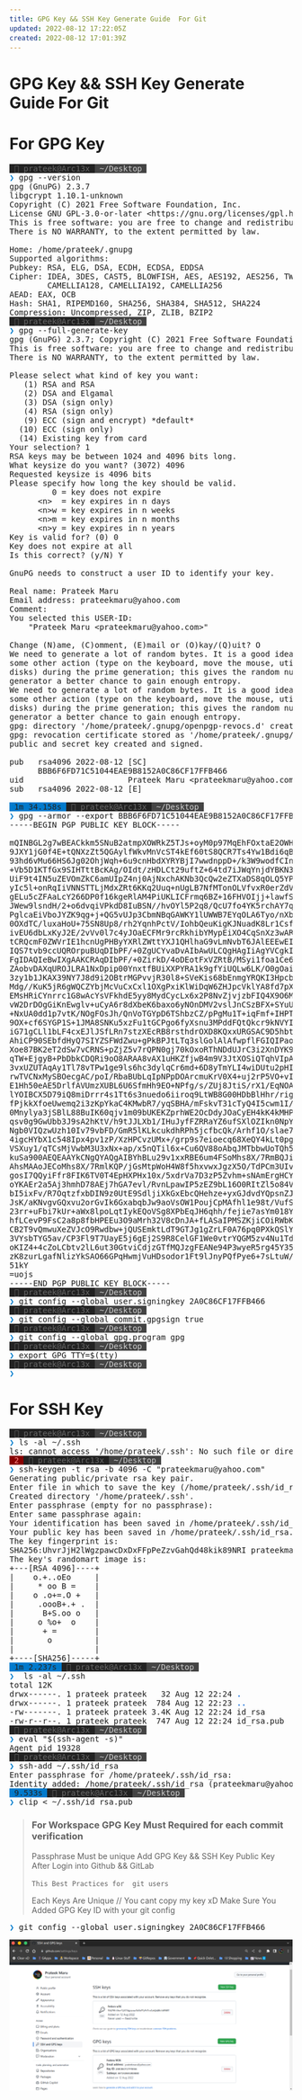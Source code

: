 ```yaml
---
title: GPG Key && SSH Key Generate Guide  For Git
updated: 2022-08-12 17:22:05Z
created: 2022-08-12 17:01:39Z
---
```

# GPG Key && SSH Key Generate Guide  For Git

# For GPG Key

<pre><span style="background-color:#222222"><font color="#666666">  prateek@Arc13x </font></span><span style="background-color:#444444"><font color="#CCCCCC"> ~/Desktop </font></span>
<font color="#007ACC">❯ </font>gpg --version
gpg (GnuPG) 2.3.7
libgcrypt 1.10.1-unknown
Copyright (C) 2021 Free Software Foundation, Inc.
License GNU GPL-3.0-or-later &lt;https://gnu.org/licenses/gpl.html&gt;
This is free software: you are free to change and redistribute it.
There is NO WARRANTY, to the extent permitted by law.

Home: /home/prateek/.gnupg
Supported algorithms:
Pubkey: RSA, ELG, DSA, ECDH, ECDSA, EDDSA
Cipher: IDEA, 3DES, CAST5, BLOWFISH, AES, AES192, AES256, TWOFISH,
        CAMELLIA128, CAMELLIA192, CAMELLIA256
AEAD: EAX, OCB
Hash: SHA1, RIPEMD160, SHA256, SHA384, SHA512, SHA224
Compression: Uncompressed, ZIP, ZLIB, BZIP2
<span style="background-color:#222222"><font color="#666666">  prateek@Arc13x </font></span><span style="background-color:#444444"><font color="#CCCCCC"> ~/Desktop </font></span>
<font color="#007ACC">❯ </font>gpg --full-generate-key
gpg (GnuPG) 2.3.7; Copyright (C) 2021 Free Software Foundation, Inc.
This is free software: you are free to change and redistribute it.
There is NO WARRANTY, to the extent permitted by law.

Please select what kind of key you want:
   (1) RSA and RSA
   (2) DSA and Elgamal
   (3) DSA (sign only)
   (4) RSA (sign only)
   (9) ECC (sign and encrypt) *default*
  (10) ECC (sign only)
  (14) Existing key from card
Your selection? 1
RSA keys may be between 1024 and 4096 bits long.
What keysize do you want? (3072) 4096
Requested keysize is 4096 bits
Please specify how long the key should be valid.
         0 = key does not expire
      &lt;n&gt;  = key expires in n days
      &lt;n&gt;w = key expires in n weeks
      &lt;n&gt;m = key expires in n months
      &lt;n&gt;y = key expires in n years
Key is valid for? (0) 0
Key does not expire at all
Is this correct? (y/N) Y

GnuPG needs to construct a user ID to identify your key.

Real name: Prateek Maru
Email address: prateekmaru@yahoo.com
Comment: 
You selected this USER-ID:
    &quot;Prateek Maru &lt;prateekmaru@yahoo.com&gt;&quot;

Change (N)ame, (C)omment, (E)mail or (O)kay/(Q)uit? O
We need to generate a lot of random bytes. It is a good idea to perform
some other action (type on the keyboard, move the mouse, utilize the
disks) during the prime generation; this gives the random number
generator a better chance to gain enough entropy.
We need to generate a lot of random bytes. It is a good idea to perform
some other action (type on the keyboard, move the mouse, utilize the
disks) during the prime generation; this gives the random number
generator a better chance to gain enough entropy.
gpg: directory &apos;/home/prateek/.gnupg/openpgp-revocs.d&apos; created
gpg: revocation certificate stored as &apos;/home/prateek/.gnupg/openpgp-revocs.d/BBB6F6FD71C51044EAE9B8152A0C86CF17FFB466.rev&apos;
public and secret key created and signed.

pub   rsa4096 2022-08-12 [SC]
      BBB6F6FD71C51044EAE9B8152A0C86CF17FFB466
uid                      Prateek Maru &lt;prateekmaru@yahoo.com&gt;
sub   rsa4096 2022-08-12 [E]

<span style="background-color:#007ACC"><font color="#222222"> 1m 34.158s </font></span><span style="background-color:#222222"><font color="#666666">  prateek@Arc13x </font></span><span style="background-color:#444444"><font color="#CCCCCC"> ~/Desktop </font></span>
<font color="#007ACC">❯ </font>gpg --armor --export BBB6F6FD71C51044EAE9B8152A0C86CF17FFB466
-----BEGIN PGP PUBLIC KEY BLOCK-----

mQINBGL2g7wBEACkkm5SNuB2atmpXOWRkZ5TJs+oyM0p97MqEhFOxtaE2OWHIWhi
9JXY1jG0f4E+tQNXzZt5QGAylfWkvMnVcST4kEf60tS8QCR7Ts4Yw1Bdi6qBRWzd
93hd6vMu66HS6Jg02OhjWqh+6u9cnHbdXYRYBjI7wwdnppD+/k3W9wodfCInWEHC
+Vb5D1KTfGx9SIHTttBcKAg/OIdt/zHDLCt29uftZ+64td7iJWqYnjdYBKN367Zr
UiF9t4IN5uZEVOmZkC6amUIpZ4nj0AjNxchAKNb3QcQw2eZTXaDS8qOLQ5YP0q93
yIc5l+onRqIiVNNSTTLjMdxZRt6KKq2Uuq+nUgLB7NfMTonOLVfvxR0erZdVsoJ3
gELu5cZFAaLcY266DP0f16kgeRlAM4PiUKLICFrmq6BZ+16FHVOIjj+lawfSBSSv
JWew9lsndH/2+o6dvqiVPkdD8IuBSN//hvOYl5P2q8/QcU7fo4YK5rchAY7q4L7m
PglcaEiVboJYZK9qg+j+QG5vUJp3CbmNBqGAWKY1lUWWB7EYqOLA6Tyo/nXbKloo
0OXdTC/luxaHoU+75SN8Up8/rh2YqnhPctV/IohbQeuKigKJNuadK8Lr1CsfOB15
ivEU6dbLxKyJ2E/2vVv0l7c4yJOaECFMr9rcRkhibYMypEiXO4CqSnXz3wARAQAB
tCRQcmF0ZWVrIE1hcnUgPHByYXRlZWttYXJ1QHlhaG9vLmNvbT6JAlEEEwEIADsW
IQS7tvb9ccUQROrpuBUqDIbPF/+0ZgUCYvaDvAIbAwULCQgHAgIiAgYVCgkICwIE
FgIDAQIeBwIXgAAKCRAqDIbPF/+0ZirkD/4oDEotFxVZRtB/MSyi1foa1Ce6DXnu
ZAobvDAXqUROJLRA1NxDpip00YnxtfBUiXXPYRA1k9gfYiUQLw6LK/O0gOaiDqZq
3zy1b1JKAX39NY7J8d9i2OBtrMGPvvjR30l8+SVeKis68bEnmgYRQKI3HpcbbC8e
Mdg//KuK5jR6gWQCZYbjMcVuCxCxl1OXgPxiKlWiDqW6ZHJpcVklYA8fd7pX0CVX
EMsHRiCYnrrc1G8wAcYsVFkhdE5yy8MydCycLx6x2P8NvZjvjzbFIQ4X9O6MAlXo
vW2DrDOgGiKnEwglv+uCyA6r8dXbeK6baxo6yNOnDMV2vslJnCSzBFX+SYuUg+gJ
+NxUA0dd1p7vtK/NOgFOsJh/QnVoTGYpD6TShbzCZ/pPgMu1T+iqFmf+IHPTawiV
9OX+cf6SYGP1S+1JMA8SNKu5xzFu1tGCPgo6fyXsnu3MPddFQtQkcr9kNVYIx6iQ
iG71gCLl1bLF4cxEJlJSfLRn7stzXEcRB8rsthdrOXD8KQxxURGSAC9D5hbtYC1n
AhiCP90SEbfdHyQ7SIYZSFWdZwu+gPkBPJtLTq3slGolAlAfwpflFGIQIPaohfRC
Xoe87BK2eT2dSw7vCRNS+pZjZ5v7rQPN0gj70kOxoRThNDdUJrC3i2XnDYK9jEGt
qTW+EjgyB+PbDbkCDQRi9oO8ARAA8vAX1uHKZfjwB4m9V3JtXOSiQTqhVIpARZ8o
3vxUZUTAqAy1Tl78vTPw1ge9ls6hc3dylqCr6md+6D8yTmYLI4wiDUtu2pHIR76C
rwTVCNxMySBOecgAC/poI/RbaBUbLqIpNPpDOArcmuKrV0X4+uj2rP5VO+vI3Gw2
E1Hh50eAE5DrlfAVUmzXUBL6U6SfmHh9EO+NPfg/s/ZUj8JtiS/rX1/EqNOA0SI3
lYOIBCX5D79iQ8miDrrr4s1Tt6s3nuedo6iiroq9LtWB8G00HDbBlHhr/rig4lEb
fPjkkXfoeUwemq2i3zKpYkaC4KMwbR7/yqSBHA/mFskvT31cTyQ4I5cwm1I/sNJI
0Mnylya3jSBlL88BuIK60qjv1m09bUKEKZprhWE2OcDdyJOaCyEH4kK4kMHPedZm
qsv0g9GwUbb3J9sA2hKtV/h9tJJLXb1/IHuJyfFZRRaYZ6ufSXlOZIkn0NpYHo09
Ngb0VIQzwUzh10Iv79vbFD/GmR5lKLkcukdhRPh5jcfbcQk/Arhf1O/slae7nNI0
4igcHYbX1c548Ipx4pv1zP/XzHPCvzUMx+/grp9s7eioecq68XeQY4kLt0pgoeJn
VSXuy1/qTCsMjVwbM3U3xNx+ap/x5nQTil6x+Cu6QV88oAbqJMTbbwUoTQh5jmUi
kuSa900AEQEAAYkCNgQYAQgAIBYhBLu29v1xxRBE6um4FSoMhs8X/7RmBQJi9oO8
AhsMAAoJECoMhs8X/7RmlKQP/jGsMtpWoH4W8f5hxvwxJgzX5O/TdPCm3UIvQScE
gosI7QQyiFfr8FIK6TV0T4EpHXPHx10x/5xdrVa7D3zP5Zvhm+sNAmErgHCYmUdc
oYKAEr2a5Aj3hmhD78AEj7hGA7evl/RvnLpawIP5zEZ9bL16O0RItZl5o84VCdwR
bI5ixFv/R7OqtzfxbDIN9z0UtE9SdljiXkGxEbcQHehze+yxGJdvdYQpsnZJO1ED
JsK/aKNvgvGQxvu2orGvIk6GxabqbJw9aoVsOW1PoujCpMAfhl1e98t/VufSUkwn
23rr+uFbi7kUr+aWx8lpoLqtIykEQoVSg8XPbEqJH6qhh/fejie7asYm018YnD6s
hfLCevP9FsC2a8p8fbHPEEu3O9aMrh32V8cDnJA+fLASaIPMSZKjiCOiRWbKdi01
CB2T9vQmwuXeZVJcO9Rwdbw+jQUSEmktLdT9GTJg1gZrLF0A76pq0PXkQSlYRPq/
3VYsbTYG5av/CP3Fl9T7UayE5j6gEj2S9R8CelGF1We0vtrYQGM5zv4Nu1TdLuVR
oKIZ4+4cZoLCbtv2lL6ut30GtviCdjzGTfMQJzgFEANe94P3wyeR5rg45Y35Qzsf
zK8zurLgafNlizYkSAO66GPqHwmjVuHDsodor1Ft9lJnyPQfPye6+7sLtuW/zcsY
51kY
=uojs
-----END PGP PUBLIC KEY BLOCK-----
<span style="background-color:#222222"><font color="#666666">  prateek@Arc13x </font></span><span style="background-color:#444444"><font color="#CCCCCC"> ~/Desktop </font></span>
<font color="#007ACC">❯ </font>git config --global user.signingkey 2A0C86CF17FFB466
<span style="background-color:#222222"><font color="#666666">  prateek@Arc13x </font></span><span style="background-color:#444444"><font color="#CCCCCC"> ~/Desktop </font></span>
<font color="#007ACC">❯ </font>git config --global commit.gpgsign true
<span style="background-color:#222222"><font color="#666666">  prateek@Arc13x </font></span><span style="background-color:#444444"><font color="#CCCCCC"> ~/Desktop </font></span>
<font color="#007ACC">❯ </font>git config --global gpg.program gpg
<span style="background-color:#222222"><font color="#666666">  prateek@Arc13x </font></span><span style="background-color:#444444"><font color="#CCCCCC"> ~/Desktop </font></span>
<font color="#007ACC">❯ </font>export GPG_TTY=$(tty)
<span style="background-color:#222222"><font color="#666666">  prateek@Arc13x </font></span><span style="background-color:#444444"><font color="#CCCCCC"> ~/Desktop </font></span>
<font color="#007ACC">❯ </font></pre>

# For SSH Key

<pre><span style="background-color:#222222"><font color="#666666">  prateek@Arc13x </font></span><span style="background-color:#444444"><font color="#CCCCCC"> ~/Desktop </font></span>
<font color="#007ACC">❯ </font>ls -al ~/.ssh 
ls: cannot access &apos;/home/prateek/.ssh&apos;: No such file or directory
<span style="background-color:#880000"><font color="#FF8888"> 2 </font></span><span style="background-color:#222222"><font color="#666666">  prateek@Arc13x </font></span><span style="background-color:#444444"><font color="#CCCCCC"> ~/Desktop </font></span>
<font color="#007ACC">❯ </font>ssh-keygen -t rsa -b 4096 -C &quot;prateekmaru@yahoo.com&quot;  
Generating public/private rsa key pair.
Enter file in which to save the key (/home/prateek/.ssh/id_rsa): 
Created directory &apos;/home/prateek/.ssh&apos;.
Enter passphrase (empty for no passphrase): 
Enter same passphrase again: 
Your identification has been saved in /home/prateek/.ssh/id_rsa
Your public key has been saved in /home/prateek/.ssh/id_rsa.pub
The key fingerprint is:
SHA256:UhvrJjH2lWgzpawcDxDxFFpPeZzvGahQd48kik89NRI prateekmaru@yahoo.com
The key&apos;s randomart image is:
+---[RSA 4096]----+
|    o.+..oEo     |
|     * oo B =    |
|    o .o+=.O +   |
|     .oooB+.+ .  |
|      B+S.oo o   |
|     o %o+  o    |
|      + =        |
|       o         |
|                 |
+----[SHA256]-----+
<span style="background-color:#007ACC"><font color="#222222"> 1m 2.237s </font></span><span style="background-color:#222222"><font color="#666666">  prateek@Arc13x </font></span><span style="background-color:#444444"><font color="#CCCCCC"> ~/Desktop </font></span>
<font color="#007ACC">❯ </font> ls -al ~/.ssh        
total 12K
drwx------. 1 prateek prateek   32 Aug 12 22:24 <font color="#2A7BDE"><b>.</b></font>
drwx------. 1 prateek prateek  784 Aug 12 22:23 <font color="#2A7BDE"><b>..</b></font>
-rw-------. 1 prateek prateek 3.4K Aug 12 22:24 id_rsa
-rw-r--r--. 1 prateek prateek  747 Aug 12 22:24 id_rsa.pub
<span style="background-color:#222222"><font color="#666666">  prateek@Arc13x </font></span><span style="background-color:#444444"><font color="#CCCCCC"> ~/Desktop </font></span>
<font color="#007ACC">❯ </font>eval &quot;$(ssh-agent -s)&quot;
Agent pid 19328
<span style="background-color:#222222"><font color="#666666">  prateek@Arc13x </font></span><span style="background-color:#444444"><font color="#CCCCCC"> ~/Desktop </font></span>
<font color="#007ACC">❯ </font>ssh-add ~/.ssh/id_rsa 
Enter passphrase for /home/prateek/.ssh/id_rsa: 
Identity added: /home/prateek/.ssh/id_rsa (prateekmaru@yahoo.com)
<span style="background-color:#007ACC"><font color="#222222"> 9.533s </font></span><span style="background-color:#222222"><font color="#666666">  prateek@Arc13x </font></span><span style="background-color:#444444"><font color="#CCCCCC"> ~/Desktop </font></span>
<font color="#007ACC">❯ </font>clip &lt; ~/.ssh/id_rsa.pub
</pre>

> ### For Workspace GPG Key Must Required for each commit verification
> 
> Passphrase Must be unique
> Add GPG Key && SSH Key Public Key After Login into Github && GitLab
> 
> `This Best Practices for  git users`
> 
> Each Keys Are Unique // You cant copy my key xD
> Make Sure You Added GPG Key ID with your git config 
<pre><font color="#007ACC">❯ </font>git config --global user.signingkey 2A0C86CF17FFB466
</pre>

![c77e2697d60f1016ef97c2f090502d7b.png](/_resources/c77e2697d60f1016ef97c2f090502d7b.png)
